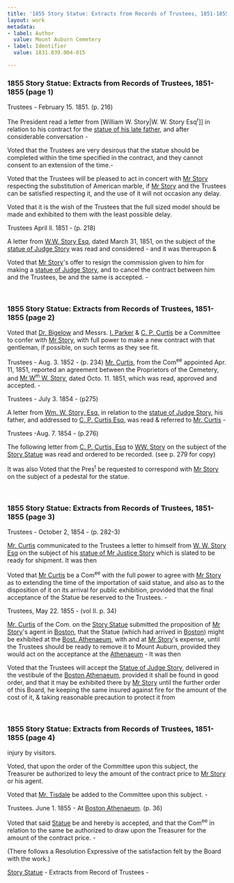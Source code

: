 ```yaml
---
title: '1855 Story Statue: Extracts from Records of Trustees, 1851-1855, 1831.039.004-015'
layout: work
metadata:
- label: Author
  value: Mount Auburn Cemetery
- label: Identifier
  value: 1831.039.004-015

---
```

<div class="pages">
<div id="page-1130638">
<h3><a name="page-1130638">1855 Story Statue: Extracts from Records of Trustees, 1851-1855 (page 1)</a></h3>
<div class="page-content">
<p>Trustees - <date when='1851-02-15'>February 15. 1851</date>.<span class='line-break'> </span>(p. 216)</p>
<p>The President read a letter from [William W. Story|W. W. Story Esq<sup>r</sup>]]<span class='line-break'> </span>in relation to his contract for the <a href='/pages/subjects/56255' title='Joseph Story Statue'>statue of his late <span class='line-break'> </span>father</a>, and after considerable conversation -</p>
<p>Voted that the Trustees are very desirous<span class='line-break'> </span>that the statue should be completed within the <span class='line-break'> </span>time specified in the contract, and they cannot <span class='line-break'> </span>consent to an extension of the time.-</p>
<p>Voted that the Trustees will be pleased to <span class='line-break'> </span>act in concert with <a href='/pages/subjects/53238' title='Story, William W.'>Mr Story</a> respecting the substi<span class='line-break'></span>tution of American marble, if <a href='/pages/subjects/53238' title='Story, William W.'>Mr Story</a> and the <span class='line-break'> </span>Trustees can be satisfied respecting it, and the use <span class='line-break'> </span>of it will not occasion any delay.</p>
<p>Voted that it is the wish of the Trustees<span class='line-break'> </span>that the full sized model should be made and <span class='line-break'> </span>exhibited to them with the least possible delay.</p>
<p>Trustees  <date when='1851-04-11'>April ll.  1851</date> - <span class='line-break'> </span>(p. 218)</p>
<p>A letter from <a href='/pages/subjects/53238' title='Story, William W.'>W.W. Story Esq</a>, dated <date when='1851-03-31'>March 31, 1851</date>, on <span class='line-break'> </span>the subject of the <a href='/pages/subjects/56255' title='Joseph Story Statue'>statue of Judge Story</a> was read and <span class='line-break'> </span>considered - and it was thereupon &amp;</p>
<p>Voted that <a href='/pages/subjects/53238' title='Story, William W.'>Mr Story</a>'s offer to resign the commission <span class='line-break'> </span>given to him for making a <a href='/pages/subjects/56255' title='Joseph Story Statue'>statue of Judge Story</a>, and to <span class='line-break'> </span>cancel the contract between him and the Trustees, be and <span class='line-break'> </span>the same is accepted. -</p>
</div>
</div>
<br />
<div id="page-1130639">
<h3><a name="page-1130639">1855 Story Statue: Extracts from Records of Trustees, 1851-1855 (page 2)</a></h3>
<div class="page-content">
<p>Voted that <a href='/pages/subjects/52529' title='Bigelow, Jacob'>Dr. Bigelow</a> and Messrs. <a href='/pages/subjects/54923' title='Parker, Isaac (1788-1858)'>I. Parker</a><span class='line-break'> </span>&amp; <a href='/pages/subjects/54773' title='Curtis, Charles P.'>C. P. Curtis</a> be a Committee to confer with <a href='/pages/subjects/53238' title='Story, William W.'>Mr<span class='line-break'> </span>Story</a>, with full power to make a new contract<span class='line-break'> </span>with that gentleman, if possible, on such terms as <span class='line-break'> </span>they see fit.</p>
<p>Trustees - <date when='1852-08-03'>Aug. 3.  1852</date> - <span class='line-break'> </span>(p. 234)<span class='line-break'> </span><a href='/pages/subjects/54773' title='Curtis, Charles P.'>Mr. Curtis</a>, from the Com<sup>ee</sup> appointed <date when='1851-04-11'>Apr. 11, 1851</date>, <span class='line-break'> </span>reported an agreement between the Proprietors of <span class='line-break'> </span>the Cemetery, and <a href='/pages/subjects/53238' title='Story, William W.'>Mr W<sup>m</sup> W. Story</a>, dated <date when='1851-10-11'>Octo. 11. 1851</date>, <span class='line-break'> </span>which was read, approved and accepted. -</p>
<p>Trustees - <date when='1854-07-03'>July 3. 1854</date> - <span class='line-break'> </span>(p275)</p>
<p>A letter from <a href='/pages/subjects/53238' title='Story, William W.'>Wm. W.  Story, Esq.</a> in relation to the <span class='line-break'> </span><a href='/pages/subjects/56255' title='Joseph Story Statue'>statue of Judge Story</a>, his father, and addressed to <a href='/pages/subjects/54773' title='Curtis, Charles P.'>C. P. <span class='line-break'> </span>Curtis  Esq.</a> was read &amp; referred to <a href='/pages/subjects/54773' title='Curtis, Charles P.'>Mr. Curtis</a> -</p>
<p>Trustees -<date when='1854-08-07'>Aug. 7. 1854</date> -<span class='line-break'> </span>(p.276)</p>
<p>The following letter from <a href='/pages/subjects/54773' title='Curtis, Charles P.'>C. P. Curtis, Esq</a> to <a href='/pages/subjects/53238' title='Story, William W.'>WW. <span class='line-break'> </span>Story</a> on the subject of the <a href='/pages/subjects/56255' title='Joseph Story Statue'>Story Statue</a> was read and <span class='line-break'> </span>ordered to be recorded.<span class='line-break'> </span>(see p. 279 for copy)</p>
<p>It was also Voted that the Pres<sup>t</sup> be requested to corres<span class='line-break'></span>pond with <a href='/pages/subjects/53238' title='Story, William W.'>Mr Story</a> on the subject of a pedestal for<span class='line-break'> </span>the statue.</p>
</div>
</div>
<br />
<div id="page-1130640">
<h3><a name="page-1130640">1855 Story Statue: Extracts from Records of Trustees, 1851-1855 (page 3)</a></h3>
<div class="page-content">
<p>Trustees - <date when='1854-10-02'>October 2, 1854</date> -<span class='line-break'> </span>(p. 282-3)</p>
<p><a href='/pages/subjects/54773' title='Curtis, Charles P.'>Mr. Curtis</a> communicated to the Trustees a<span class='line-break'> </span>letter to himself from <a href='/pages/subjects/53238' title='Story, William W.'>W. W. Story Esq</a> on the subject of his <span class='line-break'> </span><a href='/pages/subjects/56255' title='Joseph Story statue'>statue of Mr Justice Story</a> which is slated to be ready <span class='line-break'> </span>for shipment.  It was then</p>
<p>Voted that <a href='/pages/subjects/54773' title='Curtis, Charles P.'>Mr <span class='line-break'> </span>Curtis</a> be a Com<sup>ee</sup> with the full power to agree with <span class='line-break'> </span><a href='/pages/subjects/53238' title='Story, William W.'>Mr Story</a> as to extending the time of the importation of <span class='line-break'> </span>said statue, and also as to the disposition of it on<span class='line-break'> </span>its arrival for public exhibition, provided that <span class='line-break'> </span>the final acceptance of the Statue be reserved <span class='line-break'> </span>to the Trustees. -</p>
<p>Trustees, <date when='1855-05-22'>May 22. 1855</date> -<span class='line-break'> </span>(vol II. p. 34)</p>
<p><a href='/pages/subjects/54773' title='Curtis, Charles P.'>Mr. Curtis</a> of the Com. on the <a href='/pages/subjects/56255' title='Joseph Story Statue'>Story Statue</a><span class='line-break'> </span>submitted the proposition of <a href='/pages/subjects/53238' title='Story, William W.'>Mr Story</a>'s agent in <a href='/pages/subjects/52559' title='Boston, MA'>Boston</a>,<span class='line-break'> </span>that the Statue (which had arrived in <a href='/pages/subjects/52559' title='Boston, MA'>Boston</a>) might be <span class='line-break'> </span>exhibited at the <a href='/pages/subjects/54944' title='Boston Athenaeum'>Bost. Athenaeum</a>, with and at <a href='/pages/subjects/53238' title='Story, William W.'>Mr Story</a>'s <span class='line-break'> </span>expense, until the Trustees should be ready to remove it to <span class='line-break'> </span>Mount Auburn, provided they would act on the acceptance <span class='line-break'> </span>at the <a href='/pages/subjects/54944' title='Boston Athenaeum'>Athenaeum</a> -  It was then</p>
<p>Voted that the <span class='line-break'> </span>Trustees will accept the <a href='/pages/subjects/56255' title='Joseph Story Statue'>Statue of Judge Story</a>, delivered in the <span class='line-break'> </span>vestibule of the <a href='/pages/subjects/54944' title='Boston Athenaeum'>Boston Athenaeum</a>, provided it shall be found<span class='line-break'> </span>in good order, and that it may be exhibited there by  <a href='/pages/subjects/53238' title='Story, William W.'>Mr<span class='line-break'> </span>Story</a> until the further order of this Board, he keeping the <span class='line-break'> </span>same insured against fire for the amount of the cost<span class='line-break'> </span>of it, &amp; taking reasonable precaution to protect it from <span class='line-break'> </span></p>
</div>
</div>
<br />
<div id="page-1130641">
<h3><a name="page-1130641">1855 Story Statue: Extracts from Records of Trustees, 1851-1855 (page 4)</a></h3>
<div class="page-content">
<p>injury by visitors.</p>
<p>Voted, that upon the order of the Committee<span class='line-break'> </span>upon this subject, the Treasurer be authorized to levy<span class='line-break'> </span>the amount of the contract price to <a href='/pages/subjects/53238' title='Story, William W.'>Mr Story</a> or his agent.</p>
<p>Voted that <a href='/pages/subjects/54952' title='Tisdale, Mace'>Mr. Tisdale</a> be added to the <span class='line-break'> </span>Committee upon this subject. -</p>
<p>Trustees. <date when='1855-06-01'>June 1. 1855</date> - At <a href='/pages/subjects/54944' title='Boston Athenaeum'>Boston Athenaeum</a>.<span class='line-break'> </span>(p. 36)</p>
<p>Voted that said <a href='/pages/subjects/56255' title='Joseph Story Statue'><!--Story-->Statue</a> be and hereby<span class='line-break'> </span>is accepted, and that the Com<sup>ee</sup> in relation to the same <span class='line-break'> </span>be authorized to draw upon the Treasurer for the amount<span class='line-break'> </span>of the contract price. -</p>
<p>(There follows a Resolution Expressive of the satisfac<span class='line-break'></span>tion felt by the Board with the work.)</p>
<p><a href='/pages/subjects/56255' title='Joseph Story Statue'>Story Statue</a> -<span class='line-break'> </span>Extracts from Record<span class='line-break'> </span>of Trustees -</p>
</div>
</div>
<br />
</div>
